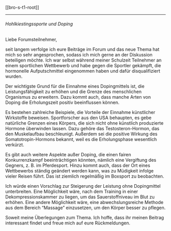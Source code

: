[[bro-s-t1-root]]

---

###### Hohlkiestingssporte und Doping

Liebe Forumsteilnehmer,

seit langem verfolge ich eure Beiträge im Forum und das neue Thema hat mich so sehr angesprochen, sodass ich mich gerne an der Diskussion beteiligen möchte. Ich war selbst während meiner Schulzeit Teilnehmer an einem sportlichen Wettbewerb und habe gegen die Sportler gekämpft, die hormonelle Aufputschmittel eingenommen haben und dafür disqualifiziert wurden.

Der wichtigste Grund für die Einnahme eines Dopingmittels ist, die Leistungsfähigkeit zu erhöhen und die Grenze des menschlichen Organismus zu erweitern. Dazu kommt auch, dass manche Arten von Doping die Erholungszeit positiv beeinflussen können.

Es bestehen zahlreiche Beispiele, die Vorteile der Einnahme künstlicher Wirkstoffe beweisen. Sportforscher aus den USA behaupten, es gebe natürliche Grenzen eines Körpers, die sich nicht ohne künstlich produzierte Hormone überwinden lassen. Dazu gehöre das Testosteron-Hormon, das den Muskelaufbau beschleunigt. Außerdem sei die positive Wirkung des Somatotropin-Hormons bekannt, weil es die Erholungsphase wesentlich verkürzt.

Es gibt auch weitere Aspekte außer Doping, die einen fairen Konkurrenzkampf beeinträchtigen könnten, nämlich eine Vergiftung des Gegners, z. B. im Pferdesport. Hinzu kommt auch, dass der Ort eines Wettbewerbs ständig geändert werden kann, was zu Müdigkeit infolge vieler Reisen führt. Das ist ziemlich regelmäßig im Boxsport zu beobachten.

Ich würde einen Vorschlag zur Steigerung der Leistung ohne Dopingmittel unterbreiten. Eine Möglichkeit wäre, nach dem Training in einer Dekompressionskammer zu liegen, um das Sauerstoffniveau im Blut zu erhöhen. Eine andere Möglichkeit wäre, eine abwechslungsreiche Methode aus dem Bereich “Massage” einzusetzen, um den Körper besser zu pflegen.

Soweit meine Überlegungen zum Thema. Ich hoffe, dass ihr meinen Beitrag interessant findet und freue mich auf eure Rückmeldungen.
